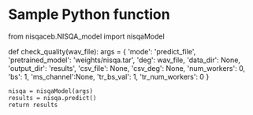 # Sample Python function
from nisqaceb.NISQA_model import nisqaModel

def check_quality(wav_file):
    args = {
        'mode': 'predict_file', 
        'pretrained_model': 'weights/nisqa.tar',
        'deg': wav_file,
        'data_dir': None,
        'output_dir': 'results',
        'csv_file': None,
        'csv_deg': None,
        'num_workers': 0,
        'bs': 1,
        'ms_channel':None,
        'tr_bs_val': 1,
        'tr_num_workers': 0
    }

    nisqa = nisqaModel(args)
    results = nisqa.predict()
    return results
